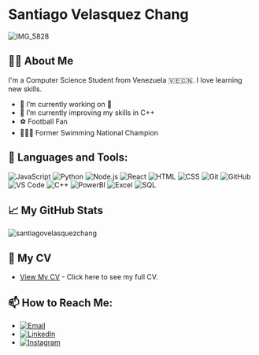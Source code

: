# Santiago Velasquez Chang

![IMG_5828](https://github.com/santiagovelasquezchang/santiagovelasquezchang/assets/131800294/c8f4bacf-1f86-488f-801f-2601a0adbfaa)


## 👨‍💻 About Me
I'm a Computer Science Student from Venezuela 🇻🇪🇨🇳. I love learning new skills.

- 🔭 I’m currently working on 🤫
- 🌱 I’m currently improving my skills in C++
- ⚽️ Football Fan
- 🏊🏻‍♂️ Former Swimming National Champion

## 🚀 Languages and Tools:

![JavaScript](https://img.shields.io/badge/-JavaScript-black?style=flat-square&logo=javascript)
![Python](https://img.shields.io/badge/-Python-black?style=flat-square&logo=Python)
![Node.js](https://img.shields.io/badge/-Node.js-black?style=flat-square&logo=node.js)
![React](https://img.shields.io/badge/-React-black?style=flat-square&logo=react)
![HTML](https://img.shields.io/badge/-HTML5-black?style=flat-square&logo=html5)
![CSS](https://img.shields.io/badge/-CSS3-black?style=flat-square&logo=css3)
![Git](https://img.shields.io/badge/-Git-black?style=flat-square&logo=git)
![GitHub](https://img.shields.io/badge/-GitHub-181717?style=flat-square&logo=github)
![VS Code](https://img.shields.io/badge/-VS%20Code-007ACC?style=flat-square&logo=visual-studio-code)
![C++](https://img.shields.io/badge/-C++-00599C?style=flat-square&logo=cplusplus)
![PowerBI](https://img.shields.io/badge/-PowerBI-F2C811?style=flat-square&logo=powerbi)
![Excel](https://img.shields.io/badge/-Excel-217346?style=flat-square&logo=microsoftexcel)
![SQL](https://img.shields.io/badge/-SQL-4479A1?style=flat-square&logo=mysql)

## 📈 My GitHub Stats

![santiagovelasquezchang](https://github-readme-stats.vercel.app/api?username=santiagovelasquezchang&show_icons=true&theme=radical)


## 📂 My CV
- [View My CV](https://drive.google.com/file/d/1l9pjFA332SxZv7SB_WV7l5VkURwTU6RC/view?usp=sharing) - Click here to see my full CV.

## 📫 How to Reach Me:
- <a href="mailto:svelasquez2214@gmail.com"><img src="https://img.shields.io/badge/Email-D14836?style=flat-square&logo=gmail&logoColor=white" alt="Email"></a>
- <a href="https://www.linkedin.com/in/santiago-v-1b370921b/"><img src="https://img.shields.io/badge/LinkedIn-0077B5?style=flat-square&logo=linkedin&logoColor=white" alt="LinkedIn"></a>
- <a href="https://instagram.com/santivelasquez___"><img src="https://img.shields.io/badge/Instagram-E4405F?style=flat-square&logo=instagram&logoColor=white" alt="Instagram"></a>


<!--
**santiagovelasquezchang/santiagovelasquezchang** is a ✨ _special_ ✨ repository because its `README.md` (this file) appears on your GitHub profile.
# Hi there, I'm [Your Name]! 👋

